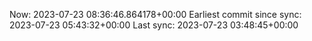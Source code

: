 Now: 2023-07-23 08:36:46.864178+00:00 Earliest commit since sync: 2023-07-23 05:43:32+00:00 Last sync: 2023-07-23 03:48:45+00:00
